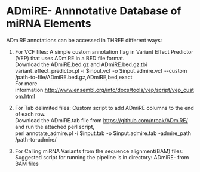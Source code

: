 # ADmiRE- Annnotative Database of miRNA Elements

ADmiRE annotations can be accessed in THREE different ways:
1. For VCF files: A simple custom annotation flag in Variant Effect Predictor (VEP) that uses ADmiRE in a BED file format.  
  Download the ADmiRE.bed.gz and ADmiRE.bed.gz.tbi  
  variant_effect_predictor.pl -i $input.vcf -o $input.admire.vcf --custom /path-to-file/ADmiRE.bed.gz,ADmiRE,bed,exact    
  For more information:http://www.ensembl.org/info/docs/tools/vep/script/vep_custom.html
  
2. For Tab delimited files: Custom script to add ADmiRE columns to the end of each row.  
  Download the ADmiRE.tab file from https://github.com/nroak/ADmiRE/  and run the attached perl script,  
  perl annotate_admire.pl -i $input.tab -o $input.admire.tab -admire_path /path-to-admire/
  
3. For Calling miRNA Variants from the sequence alignment(BAM) files:   
  Suggested script for running the pipeline is in directory: ADmiRE- from BAM files
  
  
